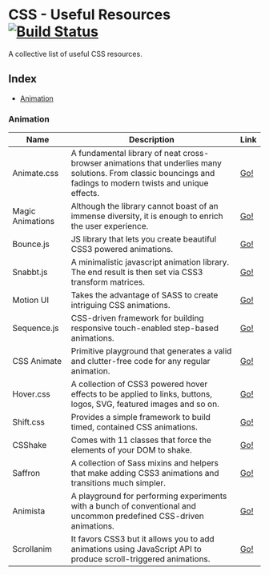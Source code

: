 # CSS - Useful Resources [![Build Status](https://api.travis-ci.org/rorystandley/css-useful-resources.svg)](https://travis-ci.org/rorystandley/css-useful-resources)

A collective list of useful CSS resources.

## Index

* [Animation](#animation)

### Animation
Name | Description | Link |
|---|---|---|
| Animate.css | A fundamental library of neat cross-browser animations that underlies many solutions. From classic bouncings and fadings to modern twists and unique effects. | [Go!](https://daneden.github.io/animate.css/) |
| Magic Animations | Although the library cannot boast of an immense diversity, it is enough to enrich the user experience. | [Go!](https://www.minimamente.com/example/magic_animations/) |
| Bounce.js | JS library that lets you create beautiful CSS3 powered animations. | [Go!](http://bouncejs.com/) |
| Snabbt.js | A minimalistic javascript animation library. The end result is then set via CSS3 transform matrices. | [Go!](http://daniel-lundin.github.io/snabbt.js/) |
| Motion UI | Takes the advantage of SASS to create intriguing CSS animations. | [Go!](https://zurb.com/playground/motion-ui) |
| Sequence.js | CSS-driven framework for building responsive touch-enabled step-based animations. | [Go!](https://www.sequencejs.com/) |
| CSS Animate | Primitive playground that generates a valid and clutter-free code for any regular animation. | [Go!](http://cssanimate.com/) |
| Hover.css | A collection of CSS3 powered hover effects to be applied to links, buttons, logos, SVG, featured images and so on. | [Go!](http://ianlunn.github.io/Hover/) |
| Shift.css | Provides a simple framework to build timed, contained CSS animations. | [Go!](http://shift.octavector.co.uk/) |
| CSShake | Comes with 11 classes that force the elements of your DOM to shake. | [Go!](http://elrumordelaluz.github.io/csshake/) |
| Saffron | A collection of Sass mixins and helpers that make adding CSS3 animations and transitions much simpler. | [Go!](http://colindresj.github.io/saffron/) |
| Animista | A playground for performing experiments with a bunch of conventional and uncommon predefined CSS-driven animations. | [Go!](http://animista.net/) |
| Scrollanim | It favors CSS3 but it allows you to add animations using JavaScript API to produce scroll-triggered animations. | [Go!](http://scrollanim.kissui.io/) |